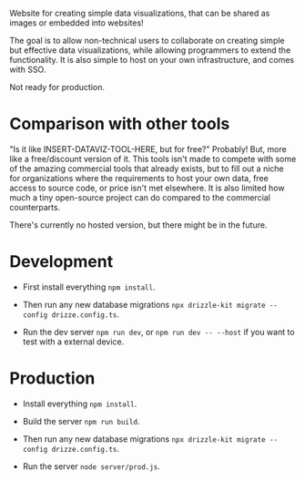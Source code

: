 Website for creating simple data visualizations, that can be shared as images or embedded into websites!

The goal is to allow non-technical users to collaborate on creating simple but effective data visualizations, while allowing programmers to extend the functionality. It is also simple to host on your own infrastructure, and comes with SSO.

Not ready for production.

# Comparison with other tools

"Is it like INSERT-DATAVIZ-TOOL-HERE, but for free?" Probably! But, more like a free/discount version of it. This tools isn't made to compete with some of the amazing commercial tools that already exists, but to fill out a niche for organizations where the requirements to host your own data, free access to source code, or price isn't met elsewhere. It is also limited how much a tiny open-source project can do compared to the commercial counterparts.

There's currently no hosted version, but there might be in the future.

# Development

- First install everything `npm install`.

- Then run any new database migrations `npx drizzle-kit migrate --config drizze.config.ts`.

- Run the dev server `npm run dev`, or `npm run dev -- --host` if you want to test with a external device.

# Production

- Install everything `npm install`.

- Build the server `npm run build`.

- Then run any new database migrations `npx drizzle-kit migrate --config drizze.config.ts`.

- Run the server `node server/prod.js`.
